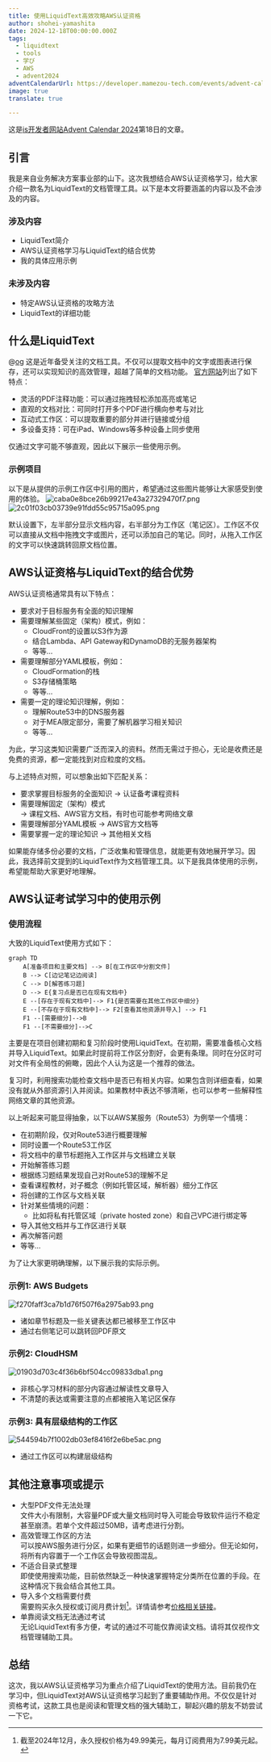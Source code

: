 ```yaml
---
title: 使用LiquidText高效攻略AWS认证资格
author: shohei-yamashita
date: 2024-12-18T00:00:00.000Z
tags:
  - liquidtext
  - tools
  - 学び
  - AWS
  - advent2024
adventCalendarUrl: https://developer.mamezou-tech.com/events/advent-calendar/2024/
image: true
translate: true

---
```


这是[is开发者网站Advent Calendar 2024](/events/advent-calendar/2024/)第18日的文章。

## 引言
我是来自业务解决方案事业部的山下。这次我想结合AWS认证资格学习，给大家介绍一款名为LiquidText的文档管理工具。以下是本文将要涵盖的内容以及不会涉及的内容。

### 涉及内容
- LiquidText简介
- AWS认证资格学习与LiquidText的结合优势
- 我的具体应用示例
### 未涉及内容
- 特定AWS认证资格的攻略方法
- LiquidText的详细功能

## 什么是LiquidText
@[og](https://www.liquidtext.net/)
这是近年备受关注的文档工具。不仅可以提取文档中的文字或图表进行保存，还可以实现知识的高效管理，超越了简单的文档功能。
[官方网站](https://www.liquidtext.net/)列出了如下特点：
- 灵活的PDF注释功能：可以通过拖拽轻松添加高亮或笔记
- 直观的文档对比：可同时打开多个PDF进行横向参考与对比
- 互动式工作区：可以提取重要的部分并进行链接或分组
- 多设备支持：可在iPad、Windows等多种设备上同步使用

仅通过文字可能不够直观，因此以下展示一些使用示例。

### 示例项目
以下是从提供的示例工作区中引用的图片，希望通过这些图片能够让大家感受到使用的体验。
![caba0e8bce26b99217e43a27329470f7.png](https://i.gyazo.com/caba0e8bce26b99217e43a27329470f7.png)
![2c01f03cb03739e91fdd55c95715a095.png](https://i.gyazo.com/2c01f03cb03739e91fdd55c95715a095.png)

默认设置下，左半部分显示文档内容，右半部分为工作区（笔记区）。工作区不仅可以直接从文档中拖拽文字或图片，还可以添加自己的笔记。同时，从拖入工作区的文字可以快速跳转回原文档位置。

## AWS认证资格与LiquidText的结合优势
AWS认证资格通常具有以下特点：
- 要求对于目标服务有全面的知识理解
- 需要理解某些固定（架构）模式，例如：
  - CloudFront的设置以S3作为源
  - 结合Lambda、API Gateway和DynamoDB的无服务器架构
  - 等等…
- 需要理解部分YAML模板，例如：
  - CloudFormation的栈
  - S3存储桶策略
  - 等等…
- 需要一定的理论知识理解，例如：
  - 理解Route53中的DNS服务器
  - 对于MEA限定部分，需要了解机器学习相关知识
  - 等等…

为此，学习这类知识需要广泛而深入的资料。然而无需过于担心，无论是收费还是免费的资源，都一定能找到对应粒度的文档。

与上述特点对照，可以想象出如下匹配关系：
- 要求掌握目标服务的全面知识
  → 认证备考课程资料
- 需要理解固定（架构）模式  
  → 课程文档、AWS官方文档，有时也可能参考网络文章
- 需要理解部分YAML模板
  → AWS官方文档等 
- 需要掌握一定的理论知识
  → 其他相关文档

如果能存储多份必要的文档，广泛收集和管理信息，就能更有效地展开学习。因此，我选择前文提到的LiquidText作为文档管理工具。以下是我具体使用的示例，希望能帮助大家更好地理解。

## AWS认证考试学习中的使用示例
### 使用流程
大致的LiquidText使用方式如下：
```mermaid
graph TD
    A[准备项目和主要文档] --> B[在工作区中分割文件]
    B --> C[边记笔记边阅读]
    C --> D[解答练习题]
    D --> E{复习点是否已在现有文档中}
    E --[存在于现有文档中]--> F1{是否需要在其他工作区中细分}
    E --[不存在于现有文档中]--> F2[查看其他资源并导入] --> F1
    F1 --[需要细分]-->B
    F1 --[不需要细分]-->C
```

主要是在项目创建初期和复习阶段时使用LiquidText。在初期，需要准备核心文档并导入LiquidText。如果此时提前将工作区分割好，会更有条理。同时在分区时可对文件有全局性的俯瞰，因此个人认为这是一个推荐的做法。

复习时，利用搜索功能检查文档中是否已有相关内容。如果包含则详细查看，如果没有就从外部资源引入并阅读。如果教材中表达不够清晰，也可以参考一些解释性网络文章的其他资源。

以上听起来可能显得抽象，以下以AWS某服务（Route53）为例举一个情境：
- 在初期阶段，仅对Route53进行概要理解
- 同时设置一个Route53工作区
- 将文档中的章节标题拖入工作区并与文档建立关联
- 开始解答练习题
- 根据练习题结果发现自己对Route53的理解不足
- 查看课程教材，对子概念（例如托管区域，解析器）细分工作区
- 将创建的工作区与文档关联
- 针对某些情境的问题：
  - 比如将私有托管区域（private hosted zone）和自己VPC进行绑定等
- 导入其他文档并与工作区进行关联
- 再次解答问题
- 等等…

为了让大家更明确理解，以下展示我的实际示例。

### 示例1: AWS Budgets
![f270faff3ca7b1d76f507f6a2975ab93.png](https://i.gyazo.com/f270faff3ca7b1d76f507f6a2975ab93.png)
- 诸如章节标题及一些关键表达都已被移至工作区中
- 通过右侧笔记可以跳转回PDF原文

### 示例2: CloudHSM
![01903d703c4f36b6bf504cc09833dba1.png](https://i.gyazo.com/01903d703c4f36b6bf504cc09833dba1.png)
- 非核心学习材料的部分内容通过解读性文章导入
- 不清楚的表达或需要注意的点都被拖入笔记区保存

### 示例3: 具有层级结构的工作区
![544594b7f1002db03ef8416f2e6be5ac.png](https://i.gyazo.com/544594b7f1002db03ef8416f2e6be5ac.png)
- 通过工作区可以构建层级结构

## 其他注意事项或提示
- 大型PDF文件无法处理  
  文件大小有限制，大容量PDF或大量文档同时导入可能会导致软件运行不稳定甚至崩溃。若单个文件超过50MB，请考虑进行分割。
- 高效管理工作区的方法  
  可以按AWS服务进行分区，如果有更细节的话题则进一步细分。但无论如何，将所有内容置于一个工作区会导致视图混乱。
- 不适合目录式整理  
  即使使用搜索功能，目前依然缺乏一种快速掌握特定分类所在位置的手段。在这种情况下我会结合其他工具。
- 导入多个文档需要付费  
  需要购买永久授权或订阅月费计划[^1]。详情请参考[价格相关链接](https://www.liquidtext.net/pricing-features)。
- 单靠阅读文档无法通过考试  
  无论LiquidText有多方便，考试的通过不可能仅靠阅读文档。请将其仅视作文档管理辅助工具。

[^1]: 截至2024年12月，永久授权价格为49.99美元，每月订阅费用为7.99美元起。

## 总结
这次，我以AWS认证资格学习为重点介绍了LiquidText的使用方法。目前我仍在学习中，但LiquidText对AWS认证资格学习起到了重要辅助作用。不仅仅是针对资格考试，这款工具也是阅读和管理文档的强大辅助工，聊起兴趣的朋友不妨尝试一下它。
